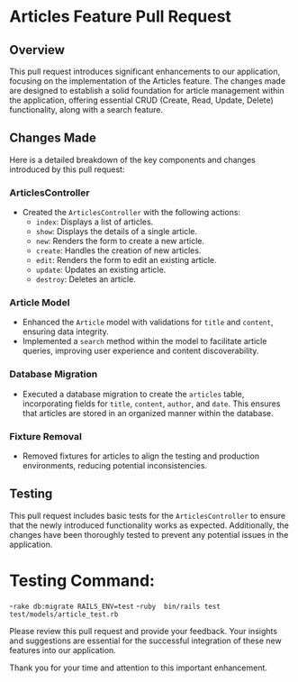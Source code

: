 # Articles Feature Pull Request

## Overview
This pull request introduces significant enhancements to our application, focusing on the implementation of the Articles feature. The changes made are designed to establish a solid foundation for article management within the application, offering essential CRUD (Create, Read, Update, Delete) functionality, along with a search feature.

## Changes Made
Here is a detailed breakdown of the key components and changes introduced by this pull request:

### ArticlesController
- Created the `ArticlesController` with the following actions:
  - `index`: Displays a list of articles.
  - `show`: Displays the details of a single article.
  - `new`: Renders the form to create a new article.
  - `create`: Handles the creation of new articles.
  - `edit`: Renders the form to edit an existing article.
  - `update`: Updates an existing article.
  - `destroy`: Deletes an article.

### Article Model
- Enhanced the `Article` model with validations for `title` and `content`, ensuring data integrity.
- Implemented a `search` method within the model to facilitate article queries, improving user experience and content discoverability.

### Database Migration
- Executed a database migration to create the `articles` table, incorporating fields for `title`, `content`, `author`, and `date`. This ensures that articles are stored in an organized manner within the database.


### Fixture Removal
- Removed fixtures for articles to align the testing and production environments, reducing potential inconsistencies.


## Testing
This pull request includes basic tests for the `ArticlesController` to ensure that the newly introduced functionality works as expected. Additionally, the changes have been thoroughly tested to prevent any potential issues in the application.

# Testing Command:
-`rake db:migrate RAILS_ENV=test`
-`ruby  bin/rails test test/models/article_test.rb`


Please review this pull request and provide your feedback. Your insights and suggestions are essential for the successful integration of these new features into our application.

Thank you for your time and attention to this important enhancement.
